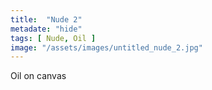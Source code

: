 ```yaml
---
title:  "Nude 2"
metadate: "hide"
tags: [ Nude, Oil ]
image: "/assets/images/untitled_nude_2.jpg"
---
```


Oil on canvas
